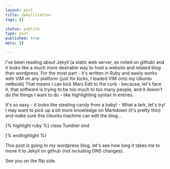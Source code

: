 ```yaml
--- 
layout: post
title: Jekyllization
tags: []

status: publish
type: post
published: true
meta: {}

---
```

  I've been reading about Jekyll (a static web server, as noted on github) and it looks like a much more desirable way to host a website and related blog than wordpress.  For the most part - it's written in Ruby and easily works with VIM on any platform (just for kicks, I loaded VIM onto my Ubunto netbook) That means I can kick Mars Edit to the curb - because, let's face it, that software is trying to be too much to too many people, and it doesn't do the things I want to do - like highlighting syntax in entries.

  It's so easy - it looks like stealing candy from a  baby! - What a lark, let's try!  I may want to pick up a bit more knowledge on Markdown (it's pretty thin) and make sure this Ubuntu machine can edit the blog...

{% highlight ruby %}
class Tumbler
end

{% endhighlight %}

  This post is going to my wordpress blog, let's see how long it takes me to move it to Jekyll on github (not including DNS changes).

See you on the flip side.


